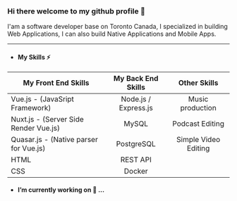 ### Hi there welcome to my github profile 👋

I'am a software developer base on Toronto Canada, I specialized in building Web Applications, I can also build Native Applications and Mobile Apps.

<hr/>

- #### My Skills ⚡

| My Front End Skills                       | My Back End Skills    | Other Skills            |
| ------------------------------------------| :----------------:    | :---------------------: |
| Vue.js - (JavaSript Framework)            | Node.js / Express.js  | Music production        |
| Nuxt.js - (Server Side Render Vue.js)     | MySQL                 | Podcast Editing         |
| Quasar.js - (Native parser for Vue.js)    | PostgreSQL            | Simple Video Editing    |
| HTML                                      | REST API              |                         |
| CSS                                       | Docker                |                         |


- ####  I’m currently working on 🔭 ...
<!--
**marvenwilsons/marvenwilsons** is a ✨ _special_ ✨ repository because its `README.md` (this file) appears on your GitHub profile.

Here are some ideas to get you started:


- 🌱 I’m currently learning ...
- 👯 I’m looking to collaborate on ...
- 🤔 I’m looking for help with ...
- 💬 Ask me about ...
- 📫 How to reach me: ...
- 😄 Pronouns: ...
- ⚡ Fun fact: ...
-->

